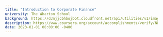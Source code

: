 ```yaml
---
title: "Introduction to Corporate Finance"
university: The Wharton School
background: https://d3njjcbhbojbot.cloudfront.net/api/utilities/v1/imageproxy/http://coursera-university-assets.s3.amazonaws.com/a2/66aaaad14d426fa9798ed714b3d0e5/UniversityofPennsylvania_Vertical_RGB_coursera-cert.png?auto=format%2Ccompress&dpr=1&w=80&h=80
description: https://www.coursera.org/account/accomplishments/verify/NEHUZNYBN5PK
date: 2023-01-01 00:00:00 -0400
---
```

